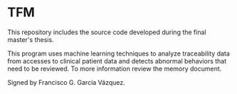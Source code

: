 # TFM

This repository includes the source code developed during the final master's thesis. 

This program uses machine learning techniques to analyze traceability data from accesses to clinical patient data and detects abnormal behaviors that need to be reviewed. To more information review the memory document.

Signed by
Francisco G. García Vázquez.
